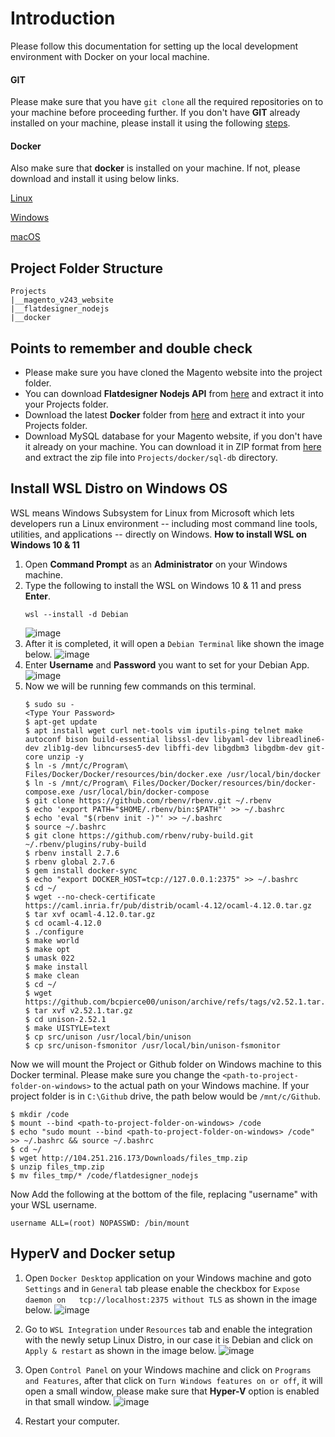 # Introduction
Please follow this documentation for setting up the local development environment with Docker on your local machine.

#### GIT
Please make sure that you have `git clone` all the required repositories on to your machine before proceeding further. If you don't have **GIT** already installed on your machine, please install it using the following [steps](https://git-scm.com/book/en/v2/Getting-Started-Installing-Git).

#### Docker
Also make sure that **docker** is installed on your machine. If not, please download and install it using below links.

[Linux](https://docs.docker.com/desktop/install/linux-install/)

[Windows](https://docs.docker.com/desktop/install/windows-install/)

[macOS](https://docs.docker.com/desktop/install/mac-install/)

## Project Folder Structure
```
Projects
|__magento_v243_website
|__flatdesigner_nodejs
|__docker
```
## Points to remember and double check
- Please make sure you have cloned the Magento website into the project folder.
- You can download **Flatdesigner Nodejs API** from [here](http://104.251.216.173/Downloads/flatdesigner_nodejs.tgz) and extract it into your Projects folder.
- Download the latest **Docker** folder from [here](http://104.251.216.173/Downloads/docker.zip) and extract it into your Projects folder.
- Download MySQL database for your Magento website, if you don't have it already on your machine. You can download it in ZIP format from [here](http://104.251.216.173/Downloads/db.zip) and extract the zip file into `Projects/docker/sql-db` directory.


## Install WSL Distro on Windows OS
WSL means Windows Subsystem for Linux from Microsoft which lets developers run a Linux environment -- including most command line tools, utilities, and applications -- directly on Windows.
**How to install WSL on Windows 10 & 11**
1. Open **Command Prompt** as an **Administrator** on your Windows machine.
2. Type the following to install the WSL on Windows 10 & 11 and press **Enter**.
   ```
   wsl --install -d Debian
   ```
   ![image](img/1.png)
3. After it is completed, it will open a `Debian Terminal` like shown the image below.
   ![image](img/2.png)
4. Enter **Username** and **Password** you want to set for your Debian App.
   ![image](img/3.png)
5. Now we will be running few commands on this terminal.
   ```
   $ sudo su -
   <Type Your Password>
   $ apt-get update
   $ apt install wget curl net-tools vim iputils-ping telnet make autoconf bison build-essential libssl-dev libyaml-dev libreadline6-dev zlib1g-dev libncurses5-dev libffi-dev libgdbm3 libgdbm-dev git-core unzip -y
   $ ln -s /mnt/c/Program\ Files/Docker/Docker/resources/bin/docker.exe /usr/local/bin/docker
   $ ln -s /mnt/c/Program\ Files/Docker/Docker/resources/bin/docker-compose.exe /usr/local/bin/docker-compose
   $ git clone https://github.com/rbenv/rbenv.git ~/.rbenv
   $ echo 'export PATH="$HOME/.rbenv/bin:$PATH"' >> ~/.bashrc
   $ echo 'eval "$(rbenv init -)"' >> ~/.bashrc
   $ source ~/.bashrc
   $ git clone https://github.com/rbenv/ruby-build.git ~/.rbenv/plugins/ruby-build
   $ rbenv install 2.7.6
   $ rbenv global 2.7.6
   $ gem install docker-sync
   $ echo "export DOCKER_HOST=tcp://127.0.0.1:2375" >> ~/.bashrc
   $ cd ~/
   $ wget --no-check-certificate https://caml.inria.fr/pub/distrib/ocaml-4.12/ocaml-4.12.0.tar.gz
   $ tar xvf ocaml-4.12.0.tar.gz
   $ cd ocaml-4.12.0
   $ ./configure
   $ make world
   $ make opt
   $ umask 022
   $ make install
   $ make clean
   $ cd ~/
   $ wget https://github.com/bcpierce00/unison/archive/refs/tags/v2.52.1.tar.gz
   $ tar xvf v2.52.1.tar.gz
   $ cd unison-2.52.1
   $ make UISTYLE=text
   $ cp src/unison /usr/local/bin/unison
   $ cp src/unison-fsmonitor /usr/local/bin/unison-fsmonitor
   ```
Now we will mount the Project or Github folder on Windows machine to this Docker terminal. Please make sure you change the `<path-to-project-folder-on-windows>` to the actual path on your Windows machine. If your project folder is in `C:\Github` drive, the path below would be `/mnt/c/Github`.
   ```
   $ mkdir /code
   $ mount --bind <path-to-project-folder-on-windows> /code
   $ echo "sudo mount --bind <path-to-project-folder-on-windows> /code" >> ~/.bashrc && source ~/.bashrc
   $ cd ~/
   $ wget http://104.251.216.173/Downloads/files_tmp.zip
   $ unzip files_tmp.zip
   $ mv files_tmp/* /code/flatdesigner_nodejs
   ```
Now 
Add the following at the bottom of the file, replacing "username" with your WSL username.
   ```
   username ALL=(root) NOPASSWD: /bin/mount
   ```

## HyperV and Docker setup
1. Open `Docker Desktop` application on your Windows machine and goto `Settings` and in `General` tab please enable the checkbox for `Expose daemon on   tcp://localhost:2375 without TLS` as shown in the image below.
   ![image](img/docker1.png)

2. Go to `WSL Integration` under `Resources` tab and enable the integration with the newly setup Linux Distro, in our case it is Debian and click on `Apply & restart` as shown in the image below.
   ![image](img/docker2.png)

3. Open `Control Panel` on your Windows machine and click on `Programs and Features`, after that click on `Turn Windows features on or off`, it will open a small window, please make sure that **Hyper-V** option is enabled in that small window.
   ![image](img/windows1.png)

4. Restart your computer.